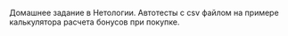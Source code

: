Домашнее задание в Нетологии. Автотесты с csv файлом на примере калькулятора расчета бонусов при покупке.

